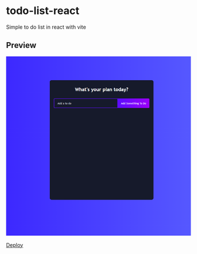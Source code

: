 # todo-list-react
Simple to do list in react with vite
## Preview

![](https://github.com/talingo/todo-list-react/blob/main/src/assets/screenshot.png)


[Deploy](https://talingo.github.io/todo-list-react/)
